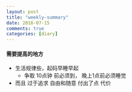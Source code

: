 ```yaml
---
layout: post
title: "weekly-summary"
date: 2016-07-15
comments: true
categories: [diary]
---
```


#### 需要提高的地方 
  * 生活规律些，起码早睡早起
    - 争取 10点钟 前必须到， 晚上1点前必须睡觉
  * 而且 过于追求 自由和随意 付出了点 代价
